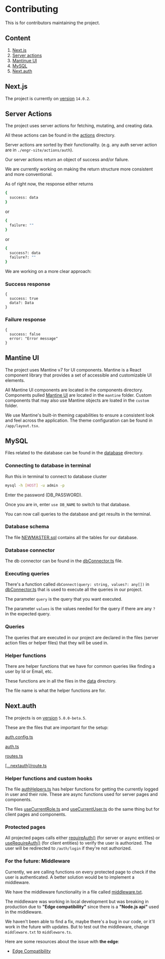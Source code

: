 # Contributing

This is for contributors maintaining the project.

## Content

<ol>

<li> <a href="#nextjs"> Next.js </a> </li>

 <li> <a href="#server-actions"> Server actions </a> </li>

 <li> <a href="#mantine"> Mantinue UI </a></li>

 <li><a href="#mysql"> MySQL </a></li>

 <li><a href="#next-auth"> Next.auth </a></li>
</ol>

## <span id="nextjs"> Next.js </span>

The project is currently on <a href="https://nextjs.org/blog/next-14">version</a> `14.0.2`.

## <span id="server-actions"> Server Actions </span>

The project uses server actions for fetching, mutating, and creating data.

All these actions can be found in the [actions](./engr-site/actions/) directory.

Server actions are sorted by their functionality. (e.g. any auth server action are in `./engr-site/actions/auth`).

Our server actions return an object of success and/or failure.

We are currently working on making the return structure more consistent and more conventional.

As of right now, the response either returns

```bash
{
  success: data
}
```

or

```bash
{
  failure: ""
}
```

or

```bash
{
  success?: data
  failure?: ""
}
```

We are working on a more clear approach:

### Success response

```
{
  success: true
  data?: Data
}
```

### Failure response

```
{
  success: false
  error: "Error message"
}
```

## <span id="mantine"> Mantine UI </span>

The project uses Mantine v7 for UI components. Mantine is a React component library that provides a set of accessible and customizable UI elements.

All Mantine UI components are located in the components directory. Components pulled [Mantine UI](https://ui.mantine.dev/) are located in the  ```mantine``` folder.
Custom components that may also use Mantine objects are loated in the ```custom``` folder.

We use Mantine's built-in theming capabilities to ensure a consistent look and feel across the application. The theme configuration can be found in ```/app/layout.tsx```.


## <span id="mysql"> MySQL </span>

Files related to the database can be found in the [database](./engr-site/database) directory.

### Connecting to database in terminal

Run this in terminal to connect to database cluster

```bash
mysql -h [HOST] -u admin -p
```

Enter the password (DB_PASSWORD).

Once you are in, enter `use DB_NAME` to switch to that database.

You can now call queries to the database and get results in the terminal.

### Database schema

The file [NEWMASTER.sql](./engr-site/database/NEWMASTER.sql) contains all the
tables for our database.

### Database connector

The db connector can be found in the [dbConnector.ts](./engr-site/database/dbConnector.ts) file.

### Executing queries

There's a function called `dbConnect(query: string, values?: any[])` in [dbConnector.ts](./engr-site/database/dbConnector.ts) that is used to execute all the queries in our project.

The parameter `query` is the query that you want executed.

The parameter `values` is the values needed for the query if there are any `?` in the expected query.

### Queries

The queries that are executed in our project are declared in the files (server action files or helper files) that they will be used in.

### Helper functions

There are helper functions that we have for common queries like finding a user by Id or Email, etc.

These functions are in all the files in the [data](./engr-site/database/data) directory.

The file name is what the helper functions are for.

## <span id="next-auth"> Next.auth </span>

The projects is on <a href="https://authjs.dev/getting-started/migrating-to-v5"> version</a> `5.0.0-beta.5`.

These are the files that are important for the setup:

[auth.config.ts](./engr-site/auth.config.ts)

[auth.ts](./engr-site/auth.ts)

[routes.ts](./engr-site/routes.ts)

[[...nextauth]/route.ts](./engr-site/app/api/auth/[...nextauth]/route.ts)

### Helper functions and custom hooks

The file [authHelpers.ts](./engr-site/utils/authHelpers.ts) has helper functions for getting the currently logged in user and their role. These are async functions used for server pages and components.

The files [useCurrentRole.ts](./engr-site/hooks/useCurrentRole.ts) and [useCurrentUser.ts](./engr-site/hooks/useCurrentUser.ts) do the same thing but for client pages and components.

### Protected pages

All projected pages calls either [requireAuth()](./engr-site/actions/auth/requireAuth.ts) (for server or async entities) or [useRequireAuth()](./engr-site/hooks/useRequireAuth.ts) (for client entities) to verify the user is authorized.
The user will be redirected to `/auth/login` if they're not authorized.

### For the future: Middleware

Currently, we are calling functions on every protected page to check if the user is authenticated. A better solution would be to implement a middleware.

We have the middleware functionality in a file called [middleware.txt](./engr-site/middleware.txt).

The middleware was working in local development but was breaking in production due to **"Edge compatibility"** since there is a **"Node.js api"** used in the middleware.

We haven't been able to find a fix, maybe there's a bug in our code, or it'll work in the future with updates. But to test out the middleware, change `middleware.txt` to `middleware.ts`.

Here are some resources about the issue with **the edge**:

<ul>
<li><a href="https://authjs.dev/guides/edge-compatibility#middleware">Edge Compatibility </a> </li>
</ul>
